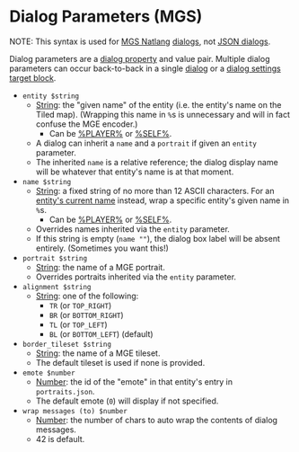 # Dialog Parameters (MGS)

NOTE: This syntax is used for [MGS Natlang](../mgs/mgs_natlang) [dialogs](../mgs/dialogs_mgs), not [JSON dialogs](../dialogs/dialogs_json).

Dialog parameters are a [dialog property](../dialogs/dialog_properties) and value pair. Multiple dialog parameters can occur back-to-back in a single [dialog](../mgs/dialogs_mgs) or a [dialog settings target block](../mgs/dialog_settings_target_block).

- `entity $string`
	- [String](../mgs/variables/string): the "given name" of the entity (i.e. the entity's name on the Tiled map). (Wrapping this name in `%`s is unnecessary and will in fact confuse the MGE encoder.)
		- Can be [%PLAYER%](../entities/PLAYER) or [%SELF%](../entities/SELF).
	- A dialog can inherit a `name` and a `portrait` if given an `entity` parameter.
	- The inherited `name` is a relative reference; the dialog display name will be whatever that entity's name is at that moment.
- `name $string`
	- [String](../mgs/variables/string): a fixed string of no more than 12 ASCII characters. For an [entity's current name](../scripts/printing_current_values) instead, wrap a specific entity's given name in `%`s.
		- Can be [%PLAYER%](../entities/PLAYER) or [%SELF%](../entities/SELF).
	- Overrides names inherited via the `entity` parameter.
	- If this string is empty (`name ""`), the dialog box label will be absent entirely. (Sometimes you want this!)
- `portrait $string`
	- [String](../mgs/variables/string): the name of a MGE portrait.
	- Overrides portraits inherited via the `entity` parameter.
- `alignment $string`
	- [String](../mgs/variables/string): one of the following:
		- `TR` (or `TOP_RIGHT`)
		- `BR` (or `BOTTOM_RIGHT`)
		- `TL` (or `TOP_LEFT`)
		- `BL` (or `BOTTOM_LEFT`) (default)
- `border_tileset $string`
	- [String](../mgs/variables/string): the name of a MGE tileset.
	- The default tileset is used if none is provided.
- `emote $number`
	- [Number](../mgs/variables/number): the id of the "emote" in that entity's entry in `portraits.json`.
	- The default emote (`0`) will display if not specified.
- `wrap messages (to) $number`
	- [Number](../mgs/variables/number): the number of chars to auto wrap the contents of dialog messages.
	- 42 is default.
 